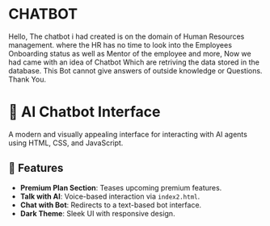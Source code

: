 # CHATBOT

Hello, The chatbot i had created is on the domain of Human Resources management. 
where the HR has no time to look into the Employees Onboarding status as well as Mentor of the employee and more,
Now we had came with an idea of Chatbot Which are retriving the data stored in the database. 
This Bot cannot give answers of outside knowledge or Questions. 
Thank You.
# 🤖 AI Chatbot Interface

A modern and visually appealing interface for interacting with AI agents using HTML, CSS, and JavaScript.


## 🌟 Features
- **Premium Plan Section**: Teases upcoming premium features.
- **Talk with AI**: Voice-based interaction via `index2.html`.
- **Chat with Bot**: Redirects to a text-based bot interface.
- **Dark Theme**: Sleek UI with responsive design.


